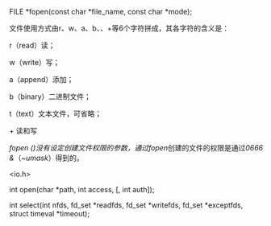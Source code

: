 FILE *fopen(const char *file_name, const char *mode);

文件使用方式由r、w、a、b、、+等6个字符拼成，其各字符的含义是：

r（read）读；

w（write）写；

a（append）添加；

b（binary）二进制文件；

t（text）文本文件，可省略；

\+ 读和写

*fopen ()*没有设定创建文件权限的参数，通过*fopen*创建的文件的权限是通过*0666 &*（*~umask*）得到的。



<io.h>

int open(char *path, int access, [, int auth]);



int select(int nfds, fd_set *readfds, fd_set *writefds, fd_set *exceptfds, struct timeval *timeout);